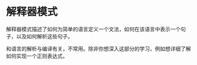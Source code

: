 # 解释器模式

解释器模式描述了如何为简单的语言定义一个文法，如何在该语言中表示一个句子，以及如何解析这些句子。

和语言的解析与编译有关，不常用。除非你想深入这部分的学习，例如想详细了解如何实现一个正则表达式。
